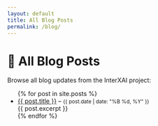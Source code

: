 ```yaml
---
layout: default
title: All Blog Posts
permalink: /blog/
---
```


# 📰 All Blog Posts

Browse all blog updates from the InterXAI project:

<ul>
  {% for post in site.posts %}
    <li>
      <a href="{{ site.baseurl }}{{ post.url }}">{{ post.title }}</a> – 
      <small>{{ post.date | date: "%B %d, %Y" }}</small><br/>
      {{ post.excerpt }}
    </li>
  {% endfor %}
</ul>
